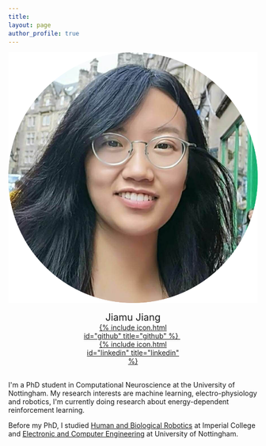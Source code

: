 ```yaml
---
title: 
layout: page
author_profile: true
---
```

![profile](/images/profile.png)
<div style="margin: auto; width: 40%">
  <p style="text-align:center; margin-top:5%; margin-bottom:0%; font-size: 140%;">
    Jiamu Jiang
  </p>
  <p style="text-align:center; margin:0%;">
    <a href="https://github.com/jiajia-404">
      {% include icon.html id="github" title="github" %}
    </a>
    &nbsp;
    <a href="https://www.linkedin.com/in/jiamu-j-6b107516a/">
      {% include icon.html id="linkedin" title="linkedin" %}
    </a>
  </p>
</div>
<br style="line-height:10%;">

I'm a PhD student in Computational Neuroscience at the University of Nottingham. My research interests are machine learning, electro-physiology and robotics, I'm currently doing research about energy-dependent reinforcement learning.

Before my PhD, I studied [Human and Biological Robotics](https://www.imperial.ac.uk/study/pg/bioengineering/human-and-biological-robotics-msc/) at Imperial College and [Electronic and Computer Engineering](https://www.nottingham.ac.uk/ugstudy/course/Electronic-and-Computer-Engineering-BEng) at University of Nottingham.
